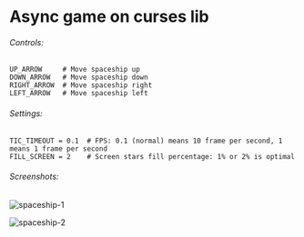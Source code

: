 # Async game on curses lib

###### Controls:
    UP_ARROW     # Move spaceship up
    DOWN_ARROW   # Move spaceship down
    RIGHT_ARROW  # Move spaceship right
    LEFT_ARROW   # Move spaceship left

###### Settings:
    TIC_TIMEOUT = 0.1  # FPS: 0.1 (normal) means 10 frame per second, 1 means 1 frame per second
    FILL_SCREEN = 2    # Screen stars fill percentage: 1% or 2% is optimal

###### Screenshots:
![spaceship-1](https://raw.githubusercontent.com/romkazor/devman-async/master/Exercise1/screenshots/SpaceShip-1.PNG)

![spaceship-2](https://raw.githubusercontent.com/romkazor/devman-async/master/Exercise1/screenshots/SpaceShip-2.PNG)